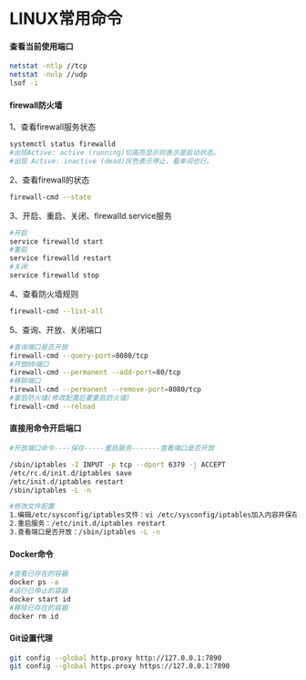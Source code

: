 # LINUX常用命令

#### 查看当前使用端口

```bash
netstat -ntlp //tcp
netstat -nulp //udp
lsof -i
```

#### firewall防火墙

1、查看firewall服务状态

```bash
systemctl status firewalld
#出现Active: active (running)切高亮显示则表示是启动状态。
#出现 Active: inactive (dead)灰色表示停止，看单词也行。
```

2、查看firewall的状态

```bash
firewall-cmd --state
```

3、开启、重启、关闭、firewalld.service服务

```bash
#开启
service firewalld start
#重启
service firewalld restart
#关闭
service firewalld stop
```

4、查看防火墙规则

```bash
firewall-cmd --list-all
```

5、查询、开放、关闭端口

```bash
#查询端口是否开放
firewall-cmd --query-port=8080/tcp
#开放80端口
firewall-cmd --permanent --add-port=80/tcp
#移除端口
firewall-cmd --permanent --remove-port=8080/tcp
#重启防火墙(修改配置后要重启防火墙)
firewall-cmd --reload
```

#### 直接用命令开启端口

```bash
#开放端口命令----保存-----重启服务-------查看端口是否开放

/sbin/iptables -I INPUT -p tcp --dport 6379 -j ACCEPT
/etc/rc.d/init.d/iptables save
/etc/init.d/iptables restart
/sbin/iptables -L -n

#修改文件配置
1.编辑/etc/sysconfig/iptables文件：vi /etc/sysconfig/iptables加入内容并保存：-A RH-Firewall-1-INPUT -m state --state NEW -m tcp -p tcp --dport 6397 -j ACCEPT
2.重启服务：/etc/init.d/iptables restart
3.查看端口是否开放：/sbin/iptables -L -n
```

#### Docker命令

```bash
#查看已存在的容器
docker ps -a 
#运行已停止的容器
docker start id
#移除已存在的容器
docker rm id
```

#### Git设置代理

```bash
git config --global http.proxy http://127.0.0.1:7890
git config --global https.proxy https://127.0.0.1:7890
```

